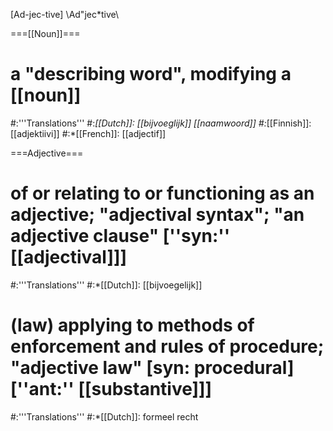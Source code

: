[Ad-jec-tive] \Ad"jec*tive\

===[[Noun]]===
# a "describing word", modifying a [[noun]]
#:'''Translations'''
#:*[[Dutch]]: [[bijvoeglijk]] [[naamwoord]]
#:*[[Finnish]]: [[adjektiivi]]
#:*[[French]]: [[adjectif]]

===Adjective===
# of or relating to or functioning as an adjective; "adjectival syntax"; "an adjective clause" [''syn:'' [[adjectival]]]
#:'''Translations'''
#:*[[Dutch]]: [[bijvoegelijk]]
# (law) applying to methods of enforcement and rules of procedure; "adjective law" [syn: procedural] [''ant:'' [[substantive]]]
#:'''Translations'''
#:*[[Dutch]]: formeel recht